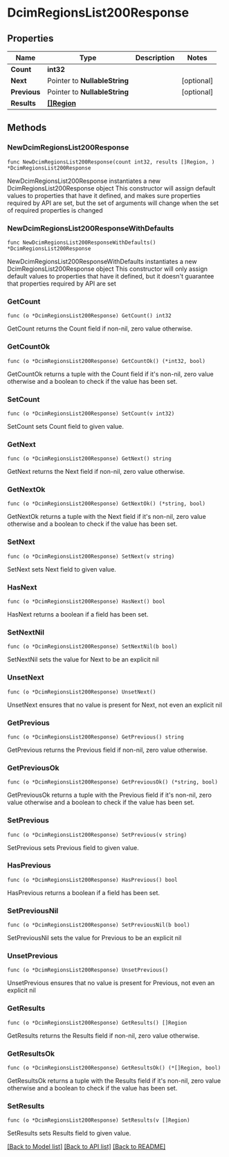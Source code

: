# DcimRegionsList200Response

## Properties

Name | Type | Description | Notes
------------ | ------------- | ------------- | -------------
**Count** | **int32** |  | 
**Next** | Pointer to **NullableString** |  | [optional] 
**Previous** | Pointer to **NullableString** |  | [optional] 
**Results** | [**[]Region**](Region.md) |  | 

## Methods

### NewDcimRegionsList200Response

`func NewDcimRegionsList200Response(count int32, results []Region, ) *DcimRegionsList200Response`

NewDcimRegionsList200Response instantiates a new DcimRegionsList200Response object
This constructor will assign default values to properties that have it defined,
and makes sure properties required by API are set, but the set of arguments
will change when the set of required properties is changed

### NewDcimRegionsList200ResponseWithDefaults

`func NewDcimRegionsList200ResponseWithDefaults() *DcimRegionsList200Response`

NewDcimRegionsList200ResponseWithDefaults instantiates a new DcimRegionsList200Response object
This constructor will only assign default values to properties that have it defined,
but it doesn't guarantee that properties required by API are set

### GetCount

`func (o *DcimRegionsList200Response) GetCount() int32`

GetCount returns the Count field if non-nil, zero value otherwise.

### GetCountOk

`func (o *DcimRegionsList200Response) GetCountOk() (*int32, bool)`

GetCountOk returns a tuple with the Count field if it's non-nil, zero value otherwise
and a boolean to check if the value has been set.

### SetCount

`func (o *DcimRegionsList200Response) SetCount(v int32)`

SetCount sets Count field to given value.


### GetNext

`func (o *DcimRegionsList200Response) GetNext() string`

GetNext returns the Next field if non-nil, zero value otherwise.

### GetNextOk

`func (o *DcimRegionsList200Response) GetNextOk() (*string, bool)`

GetNextOk returns a tuple with the Next field if it's non-nil, zero value otherwise
and a boolean to check if the value has been set.

### SetNext

`func (o *DcimRegionsList200Response) SetNext(v string)`

SetNext sets Next field to given value.

### HasNext

`func (o *DcimRegionsList200Response) HasNext() bool`

HasNext returns a boolean if a field has been set.

### SetNextNil

`func (o *DcimRegionsList200Response) SetNextNil(b bool)`

 SetNextNil sets the value for Next to be an explicit nil

### UnsetNext
`func (o *DcimRegionsList200Response) UnsetNext()`

UnsetNext ensures that no value is present for Next, not even an explicit nil
### GetPrevious

`func (o *DcimRegionsList200Response) GetPrevious() string`

GetPrevious returns the Previous field if non-nil, zero value otherwise.

### GetPreviousOk

`func (o *DcimRegionsList200Response) GetPreviousOk() (*string, bool)`

GetPreviousOk returns a tuple with the Previous field if it's non-nil, zero value otherwise
and a boolean to check if the value has been set.

### SetPrevious

`func (o *DcimRegionsList200Response) SetPrevious(v string)`

SetPrevious sets Previous field to given value.

### HasPrevious

`func (o *DcimRegionsList200Response) HasPrevious() bool`

HasPrevious returns a boolean if a field has been set.

### SetPreviousNil

`func (o *DcimRegionsList200Response) SetPreviousNil(b bool)`

 SetPreviousNil sets the value for Previous to be an explicit nil

### UnsetPrevious
`func (o *DcimRegionsList200Response) UnsetPrevious()`

UnsetPrevious ensures that no value is present for Previous, not even an explicit nil
### GetResults

`func (o *DcimRegionsList200Response) GetResults() []Region`

GetResults returns the Results field if non-nil, zero value otherwise.

### GetResultsOk

`func (o *DcimRegionsList200Response) GetResultsOk() (*[]Region, bool)`

GetResultsOk returns a tuple with the Results field if it's non-nil, zero value otherwise
and a boolean to check if the value has been set.

### SetResults

`func (o *DcimRegionsList200Response) SetResults(v []Region)`

SetResults sets Results field to given value.



[[Back to Model list]](../README.md#documentation-for-models) [[Back to API list]](../README.md#documentation-for-api-endpoints) [[Back to README]](../README.md)


